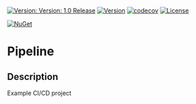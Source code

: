 [![Version: Version: 1.0 Release](https://img.shields.io/badge/version-1.0%20Release-green.svg)](https://github.com/zorrolord/pipeline)
[![Version](https://travis-ci.com/zorrolord/pipeline.svg?branch-main)](https://github.com/zorrolord/pipeline)
[![codecov](https://codecov.io/gh/zorrolord/pipeline/branch/main/graph/badge.svg?token=PMNUP01G9N)](https://codecov.io/gh/zorrolord/pipeline)
[![License](https://img.shields.io/badge/License-GPL%20dv3-blue.svg)](https://www.gnu.org/licenses/gpl-3.0)

[![NuGet](https://img.shields.io/nuget/dt/zorrolord.model.person.svg)](https://wwww.nuget.org/packages/zorrolord.model.person)

# Pipeline

## Description

Example CI/CD project
